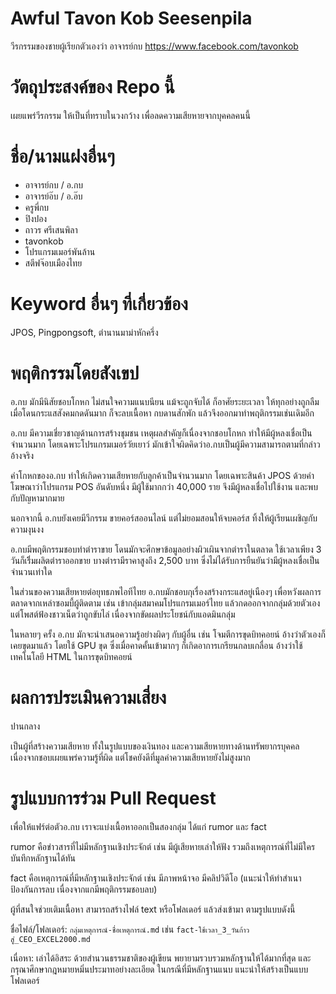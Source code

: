 # Awful Tavon Kob Seesenpila
วีรกรรมของชายผู้เรียกตัวเองว่า อาจารย์กบ https://www.facebook.com/tavonkob

# วัตถุประสงค์ของ Repo นี้
เผยแพร่วีรกรรม ให้เป็นที่ทราบในวงกว้าง เพื่อลดความเสียหายจากบุคคลคนนี้

# ชื่อ/นามแฝงอื่นๆ
- อาจารย์กบ / อ.กบ
- อาจารย์อ๊บ / อ.อ๊บ
- ครูพี่กบ
- ปิงปอง
- ถาวร ศรีเสนพิลา
- tavonkob
- โปรแกรมเมอร์พันล้าน
- สตีฟจ๊อบเมืองไทย

# Keyword อื่นๆ ที่เกี่ยวข้อง
JPOS, Pingpongsoft, ตำนานมาม่าหักครึ่ง

# พฤติกรรมโดยสังเขป
อ.กบ มักมีนิสัยชอบโกหก ไม่สนใจความแนบนียน แม้จะถูกจับได้ ก็อาศัยระยะเวลา ให้ทุกอย่างถูกลืม เมื่อโดนกระแสสังคมกดดันมาก ก็จะลบเนื้อหา กบดานสักพัก แล้วจึงออกมาทำพฤติกรรมเช่นเดิมอีก

อ.กบ มีความเชี่ยวชาญด้านการสร้างชุมชน เหตุผลสำคัญก็เนื่องจากชอบโกหก ทำให้มีผู้หลงเชื่อเป็นจำนวนมาก โดยเฉพาะโปรแกรมเมอร์วัยเยาว์ มักเข้าใจผิดคิดว่าอ.กบเป็นผู้มีความสามารถตามที่กล่าวอ้างจริง

คำโกหกของอ.กบ ทำให้เกิดความเสียหายกับลูกค้าเป็นจำนวนมาก โดยเฉพาะสินค้า JPOS ด้วยคำโฆษณาว่าโปรแกรม POS อันดับหนึ่ง มีผู้ใช้มากกว่า 40,000 ราย จึงมีผู้หลงเชื่อไปใช้งาน และพบกับปัญหามากมาย

นอกจากนี้ อ.กบยังเคยมีวีกรรม ขายคอร์สออนไลน์ แต่ไม่ยอมสอนให้จบคอร์ส ทิ้งให้ผู้เรียนเผชิญกับความงุนงง

อ.กบมีพฤติกรรมชอบทำตำราขาย โดนมักจะศึกษาข้อมูลอย่างผิวเผินจากตำราในตลาด ใช้เวลาเพียง 3 วันก็เริิ่มผลิตตำราออกขาย บางตำรามีราคาสูงถึง 2,500 บาท ซึ่งไม่ได้รับการยืนยันว่ามีผู้หลงเชื่อเป็นจำนวนเท่าใด

ในส่วนของความเสียหายต่อยุทธภพไอทีไทย อ.กบมักชอบกุเรื่องสร้างกระแสอยู่เนืองๆ เพื่อหวังผลการตลาดจากเหล่าซอมบี้ผู้ติดตาม เช่น เข้ากลุ่มสมาคมโปรแกรมเมอร์ไทย แล้วกดออกจากกลุ่มด้วยตัวเอง แต่โพสต์ฟ้องชาวเน็ตว่าถูกขับไล่ เนื่องจากขัดผลประโยชน์กับแอดมินกลุ่ม

ในหลายๆ ครั้ง อ.กบ มักจะนำเสนอความรู้อย่างผิดๆ กับผู้อื่น เช่น โจมตีการขุดบิทคอยน์ อ้างว่าตัวเองก็เคยขุดมาแล้ว โดยใช้ GPU ขุด ซึ่งเมื่อคาดคั้นเข้ามากๆ ก็เกิดอาการเกรียนกลบเกลื่อน อ้างว่าใช้เทคโนโลยี HTML ในการขุดบิทคอยน์

# ผลการประเมินความเสี่ยง

ปานกลาง

เป็นผู้ที่สร้างความเสียหาย ทั้งในรูปแบบของเงินทอง และความเสียหายทางด้านทรัพยากรบุคคล เนื่องจากชอบเผยแพร่ความรู้ที่ผิด แต่โชคยังดีที่มูลค่าความเสียหายยังไม่สูงมาก

# รูปแบบการร่วม Pull Request

เพื่อให้แฟร์ต่อตัวอ.กบ เราจะแบ่งเนื้อหาออกเป็นสองกลุ่ม ได้แก่ rumor และ fact 

rumor คือข่าวสารที่ไม่มีหลักฐานเชิงประจักต์ เช่น มีผู้เสียหายเล่าให้ฟัง รวมถึงเหตุการณ์ที่ไม่มีใครบันทึกหลักฐานได้ทัน

fact คือเหตุการณ์ที่มีหลักฐานเชิงประจักต์ เช่น มีภาพหน้าจอ มีคลิปวิดีโอ (แนะนำให้ทำสำเนา ป้องกันการลบ เนื่องจากแกมีพฤติกรรมชอบลบ)

ผู้ที่สนใจช่วยเติมเนื้อหา สามารถสร้างไฟล์ text หรือโฟลเดอร์ แล้วส่งเข้ามา ตามรูปแบบดังนี้

ชื่อไฟล์/โฟลเดอร์: `กลุ่มเหตุการณ์-ชื่อเหตุการณ์.md` เช่น `fact-ใช้เวลา_3_วันก้าวสู่_CEO_EXCEL2000.md`

เนื่อหา: เล่าได้อิสระ ด้วยสำนวนธรรมชาติของผู้เขียน พยายามรวบรวมหลักฐานให้ได้มากที่สุด และกรุณาศึกษากฎหมายหมิ่นประมาทอย่างละเอียด ในกรณีที่มีหลักฐานแนบ แนะนำให้สร้างเป็นแบบโฟลเดอร์


